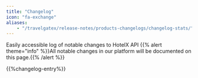 ```yaml
---
title: "Changelog"
icon: "fa-exchange"
aliases: 
    - "/travelgatex/release-notes/products-changelogs/changelog-stats/"
---
```


Easily accessible log of notable changes to HotelX API
{{% alert theme="info" %}}All notable changes in our platform will be documented on this page.{{% /alert %}}

{{%changelog-entry%}}